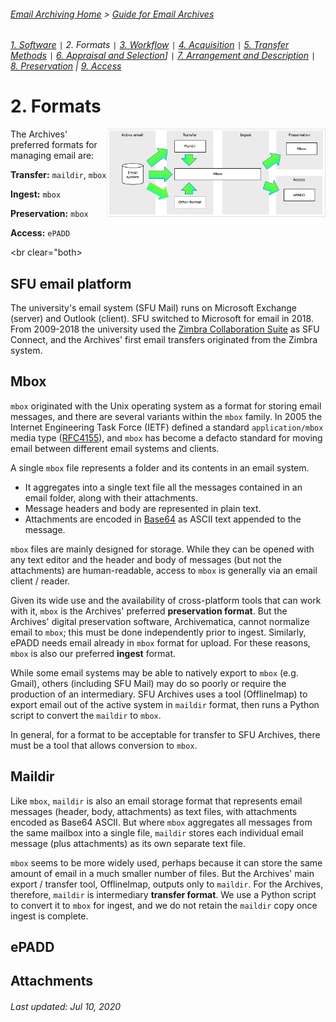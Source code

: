###### [Email Archiving Home](../README.md) > [Guide for Email Archives](./gde-home.md)
###### [1. Software](./s1-software.md) `|` 2. Formats `|` [3. Workflow](./s3-workflw.md) `|` [4. Acquisition](./s4-acquisition.md) `|` [5. Transfer Methods](./s5-transfer-methods.md) `|` [6. Appraisal and Selection](./s6-appraisal-and-selection.md)] `|` [7. Arrangement and Description](./s7-arrangement-and-description.md) `|` [8. Preservation](./s8-preservation) | [9. Access](./s9-access)

# 2. Formats
<img align="right" width="350" src="../images/email-formats.png">

The Archives' preferred formats for managing email are:

**Transfer:** `maildir`, `mbox`

**Ingest:** `mbox`

**Preservation:** `mbox`

**Access:** `ePADD`

<br clear="both>
<p></p>

## SFU email platform
The university's email system (SFU Mail) runs on Microsoft Exchange (server) and Outlook (client). SFU switched to Microsoft for email in 2018. From 2009-2018 the university used the [Zimbra Collaboration Suite](https://www.zimbra.com) as SFU Connect, and the Archives' first email transfers originated from the Zimbra system.

## Mbox
`mbox` originated with the Unix operating system as a format for storing email messages, and there are several variants within the `mbox` family. In 2005 the Internet Engineering Task Force (IETF) defined a standard `application/mbox` media type ([RFC4155](https://tools.ietf.org/html/rfc4155)), and `mbox` has become a defacto standard for moving email between different email systems and clients.

A single `mbox` file represents a folder and its contents in an email system.
- It aggregates into a single text file all the messages contained in an email folder, along with their attachments.
- Message headers and body are represented in plain text.
- Attachments are encoded in [Base64](https://en.wikipedia.org/wiki/Base64) as ASCII text appended to the message.

`mbox` files are mainly designed for storage. While they can be opened with any text editor and the header and body of messages (but not the attachments) are human-readable, access to `mbox` is generally via an email client / reader.

Given its wide use and the availability of cross-platform tools that can work with it, `mbox` is the Archives' preferred **preservation format**. But the Archives' digital preservation software, Archivematica, cannot normalize email to `mbox`; this must be done independently prior to ingest. Similarly, ePADD needs email already in `mbox` format for upload. For these reasons, `mbox` is also our preferred **ingest** format.

While some email systems may be able to natively export to `mbox` (e.g. Gmail), others (including SFU Mail) may do so poorly or require the production of an intermediary. SFU Archives uses a tool (OfflineImap) to export email out of the active system in `maildir` format, then runs a Python script to convert the `maildir` to `mbox`.

In general, for a format to be acceptable for transfer to SFU Archives, there must be a tool that allows conversion to `mbox`.

## Maildir
Like `mbox`, `maildir` is also an email storage format that represents email messages (header, body, attachments) as text files, with attachments encoded as Base64 ASCII. But where `mbox` aggregates all messages from the same mailbox into a single file, `maildir` stores each individual email message (plus attachments) as its own separate text file.

`mbox` seems to be more widely used, perhaps because it can store the same amount of email in a much smaller number of files. But the Archives' main export / transfer tool, OfflineImap, outputs only to `maildir`. For the Archives, therefore, `maildir` is intermediary **transfer format**. We use a Python script to convert it to `mbox` for ingest, and we do not retain the `maildir` copy once ingest is complete.

## ePADD

## Attachments

###### Last updated: Jul 10, 2020
